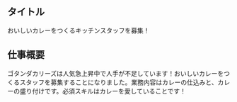 ## タイトル
おいしいカレーをつくるキッチンスタッフを募集！

## 仕事概要
ゴタンダカリーズは人気急上昇中で人手が不足しています！おいしいカレーをつくるスタッフを募集することになりました。業務内容はカレーの仕込みと、カレーの盛り付けです。必須スキルはカレーを愛していることです！
